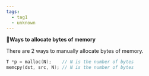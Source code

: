 ```yaml
---
tags:
  - tag1
  - unknown
---
```

**📌Ways to allocate bytes of memory**

There are 2 ways to manually allocate bytes of memory.

```c++
T *p = malloc(N);    // N is the number of bytes
memcpy(dst, src, N); // N is the number of bytes
```